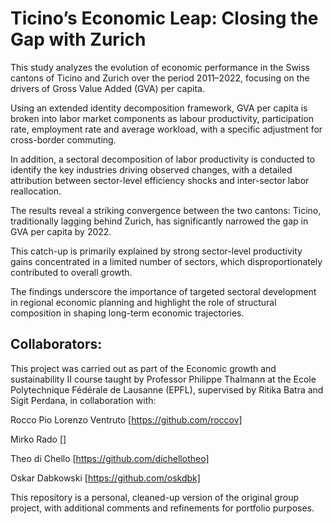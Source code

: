# Ticino’s Economic Leap: Closing the Gap with Zurich

This study analyzes the evolution of economic performance in the Swiss cantons of Ticino and Zurich over the period 2011–2022, focusing on the drivers of Gross Value Added (GVA) per capita. 

Using an extended identity decomposition framework, GVA per capita is broken into labor market components as labour productivity, participation rate, employment rate and average workload, with a specific adjustment for cross-border commuting. 

In addition, a sectoral decomposition of labor productivity is conducted to identify the key industries driving observed changes, with a detailed attribution between sector-level efficiency shocks and inter-sector labor reallocation.


The results reveal a striking convergence between the two cantons: Ticino, traditionally lagging behind Zurich, has significantly narrowed the gap in GVA per capita by 2022.

This catch-up is primarily explained by strong sector-level productivity gains concentrated in a limited number of sectors, which disproportionately contributed to overall growth. 

The findings underscore the importance of targeted sectoral development in regional economic planning and highlight the role of structural composition in shaping long-term economic trajectories.


## Collaborators:

This project was carried out as part of the Economic growth and sustainability II course taught by Professor Philippe Thalmann at the Ecole Polytechnique Fédérale de Lausanne (EPFL), supervised by  Ritika Batra and Sigit Perdana, in collaboration with:

Rocco Pio Lorenzo Ventruto [https://github.com/roccov]

Mirko Rado []

Theo di Chello [https://github.com/dichellotheo]

Oskar Dabkowski [https://github.com/oskdbk]

This repository is a personal, cleaned-up version of the original group project, with additional comments and refinements for portfolio purposes.

